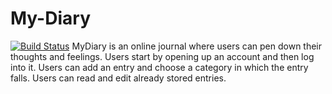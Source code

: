# My-Diary
[![Build Status](https://travis-ci.org/alikibirig/My-Diary.svg?branch=master)](https://travis-ci.org/alikibirig/My-Diary)
MyDiary is an online journal where users can pen down their thoughts and feelings.
Users start by opening up an account and then log into it.
Users can add an entry and choose a category in which the entry falls.
Users can read and edit already stored entries.  